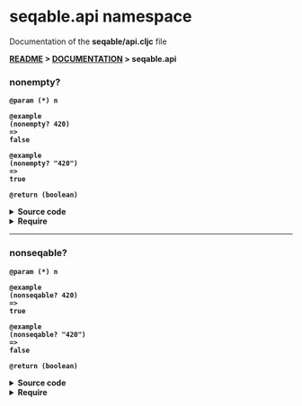 
# <strong>seqable.api</strong> namespace
<p>Documentation of the <strong>seqable/api.cljc</strong> file</p>

<strong>[README](../../../README.md) > <strong>[DOCUMENTATION](../../COVER.md) > seqable.api</strong>



### nonempty?

```
@param (*) n
```

```
@example
(nonempty? 420)
=>
false
```

```
@example
(nonempty? "420")
=>
true
```

```
@return (boolean)
```

<details>
<summary>Source code</summary>

```
(defn nonempty?
  [n]
  (and (-> n seqable?)
       (-> n empty? not)))
```

</details>

<details>
<summary>Require</summary>

```
(ns my-namespace (:require [seqable.api :as seqable :refer [nonempty?]]))

(seqable/nonempty? ...)
(nonempty?         ...)
```

</details>

---

### nonseqable?

```
@param (*) n
```

```
@example
(nonseqable? 420)
=>
true
```

```
@example
(nonseqable? "420")
=>
false
```

```
@return (boolean)
```

<details>
<summary>Source code</summary>

```
(defn nonseqable?
  [n]
  (-> n seqable? not))
```

</details>

<details>
<summary>Require</summary>

```
(ns my-namespace (:require [seqable.api :as seqable :refer [nonseqable?]]))

(seqable/nonseqable? ...)
(nonseqable?         ...)
```

</details>
